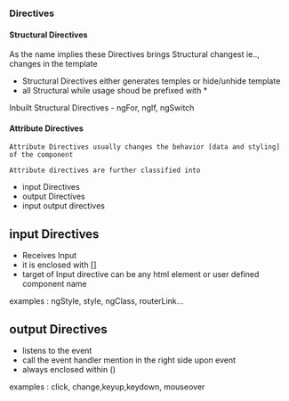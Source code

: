 ### Directives

#### Structural Directives

  As the name implies these Directives brings Structural changest
  ie.., changes in the template

 * Structural Directives either generates temples or hide/unhide template
 * all Structural while usage shoud be prefixed with * 

 Inbuilt Structural Directives - ngFor, ngIf, ngSwitch

 #### Attribute Directives

    Attribute Directives usually changes the behavior [data and styling] 
    of the component

    Attribute directives are further classified into

* input Directives 
* output Directives
* input output directives

## input Directives

   * Receives Input 
   * it is enclosed with []
   * target of Input directive can be any html element or user defined component name

   examples : ngStyle, style, ngClass, routerLink...

## output Directives
   
* listens to the event
* call the event handler mention in the right side upon event
* always enclosed within ()

 examples : click, change,keyup,keydown, mouseover


